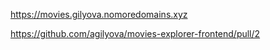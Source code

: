 https://movies.gilyova.nomoredomains.xyz

https://github.com/agilyova/movies-explorer-frontend/pull/2